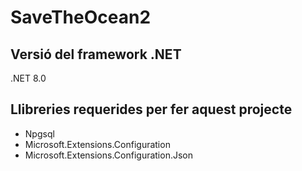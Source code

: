 # **SaveTheOcean2**

## **Versió del framework .NET**  
.NET 8.0  
  
## **Llibreries requerides per fer aquest projecte**
- Npgsql
- Microsoft.Extensions.Configuration
- Microsoft.Extensions.Configuration.Json

